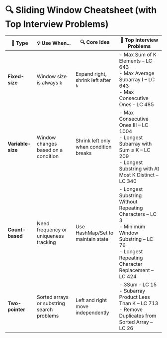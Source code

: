 # 🔍 Sliding Window Cheatsheet (with Top Interview Problems)

| 🧠 Type             | 💡 Use When...                              | 🔍 Core Idea                          | 🧪 Top Interview Problems |
|---------------------|---------------------------------------------|---------------------------------------|---------------------------|
| **Fixed-size**       | Window size is always `k`                   | Expand right, shrink left after `k`   | - Max Sum of K Elements – LC 643<br>- Max Average Subarray I – LC 643<br>- Max Consecutive Ones – LC 485 |
| **Variable-size**    | Window changes based on a condition         | Shrink left only when condition breaks| - Max Consecutive Ones III – LC 1004<br>- Longest Subarray with Sum ≤ K – LC 209<br>- Longest Substring with At Most K Distinct – LC 340 |
| **Count-based**      | Need frequency or uniqueness tracking       | Use HashMap/Set to maintain state     | - Longest Substring Without Repeating Characters – LC 3<br>- Minimum Window Substring – LC 76<br>- Longest Repeating Character Replacement – LC 424 |
| **Two-pointer**      | Sorted arrays or substring search problems  | Left and right move independently     | - 3Sum – LC 15<br>- Subarray Product Less Than K – LC 713<br>- Remove Duplicates from Sorted Array – LC 26 |
